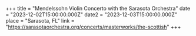 +++
title = "Mendelssohn Violin Concerto with the Sarasota Orchestra"
date = "2023-12-02T15:00:00.000Z"
date2 = "2023-12-03T15:00:00.000Z"
place = "Sarasota, FL"
link = "https://sarasotaorchestra.org/concerts/masterworks/the-scottish"
+++

